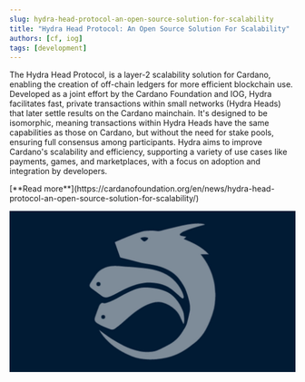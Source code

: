 ```yaml
---
slug: hydra-head-protocol-an-open-source-solution-for-scalability
title: "Hydra Head Protocol: An Open Source Solution For Scalability"
authors: [cf, iog]
tags: [development]
---
```


The Hydra Head Protocol, is a layer-2 scalability solution for Cardano, enabling the creation of off-chain ledgers for more efficient blockchain use. Developed as a joint effort by the Cardano Foundation and IOG, Hydra facilitates fast, private transactions within small networks (Hydra Heads) that later settle results on the Cardano mainchain. It's designed to be isomorphic, meaning transactions within Hydra Heads have the same capabilities as those on Cardano, but without the need for stake pools, ensuring full consensus among participants. Hydra aims to improve Cardano's scalability and efficiency, supporting a variety of use cases like payments, games, and marketplaces, with a focus on adoption and integration by developers. 

<div style={{ textAlign: 'right' }}>
[**Read more**](https://cardanofoundation.org/en/news/hydra-head-protocol-an-open-source-solution-for-scalability/)
</div>

![Hydra Head Protocol](./banner.jpeg)
